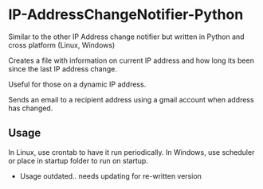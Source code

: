 IP-AddressChangeNotifier-Python
==========================================================

Similar to the other IP Address change notifier but written
in Python and cross platform (Linux, Windows)

Creates a file with information on current IP address and how
long its been since the last IP address change.

Useful for those on a dynamic IP address.

Sends an email to a recipient address using a gmail account when address has changed.

Usage
---------------------------------------------------------

In Linux, use crontab to have it run periodically.
In Windows, use scheduler or place in startup folder to run
on startup.

* Usage outdated.. needs updating for re-written version
